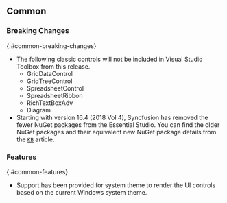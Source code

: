## Common

### Breaking Changes
{:#common-breaking-changes}
* The following classic controls will not be included in Visual Studio Toolbox from this release.
	* GridDataControl
	* GridTreeControl
	* SpreadsheetControl
	* SpreadsheetRibbon
	* RichTextBoxAdv
	* Diagram
* Starting with version 16.4 (2018 Vol 4), Syncfusion has removed the fewer NuGet packages from the Essential Studio. You can find the older NuGet packages and their equivalent new NuGet package details from the [`KB`](https://www.syncfusion.com/kb/9337) article.

### Features
{:#common-features}

* Support has been provided for system theme to render the UI controls based on the current Windows system theme.
